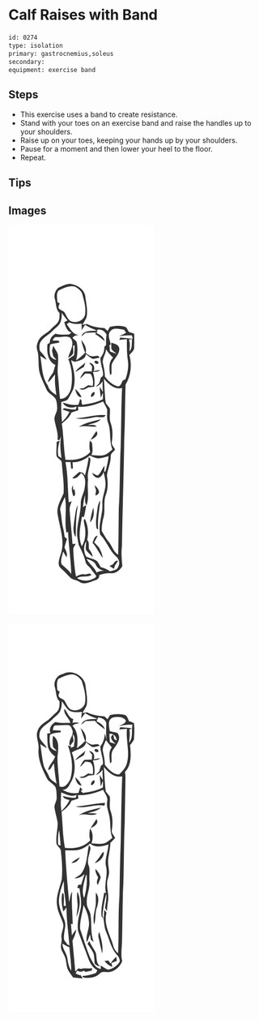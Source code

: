 # Calf Raises with Band

> 

``` 
id: 0274 
type: isolation 
primary: gastrocnemius,soleus 
secondary:  
equipment: exercise band 
``` 


## Steps


 - This exercise uses a band to create resistance.
 - Stand with your toes on an exercise band and raise the handles up to your shoulders.
 - Raise up on your toes, keeping your hands up by your shoulders.
 - Pause for a moment and then lower your heel to the floor.
 - Repeat.

## Tips



## Images

![](./../svg/0274-relaxation.svg "")

![](./../svg/0274-tension.svg "")

